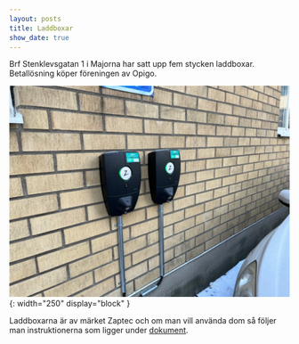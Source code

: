 ```yaml
---
layout: posts
title: Laddboxar
show_date: true
---
```

Brf Stenklevsgatan 1 i Majorna har satt upp fem stycken laddboxar. Betallösning köper föreningen av Opigo.

![Laddboxar](/assets/files/laddboxar.jpeg){: width="250" display="block" }

Laddboxarna är av märket Zaptec och om man vill använda dom så följer man instruktionerna som ligger under [dokument](/documents/).